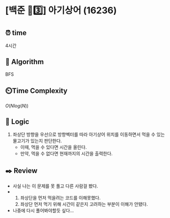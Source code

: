 # [백준 💛3️⃣] 아기상어 (16236)
 
## ⏰  **time**

4시간

## :pushpin: **Algorithm**

BFS

## ⏲️**Time Complexity**

$O(Nlog(N))$

## :round_pushpin: **Logic**

1. 좌상단 방향을 우선으로 방향벡터를 따라 아기상어 위치를 이동하면서 먹을 수 있는 물고기가 있는지 판단한다.
   - 이때, 먹을 수 있다면 시간을 올린다.
   - 만약, 먹을 수 없다면 현재까지의 시간을 출력한다.

## :black_nib: **Review**
- 사실 나는 이 문제를 못 풀고 다른 사람걸 봤다.
- 1. 좌상단을 먼저 먹을려는 코드를 이해못했다.
  2. 좌상단 먼저 먹기 위해 시간이 같은지 고려하는 부분이 이해가 안됐다.
- 나중에 다시 풀어봐야할듯 싶다...
